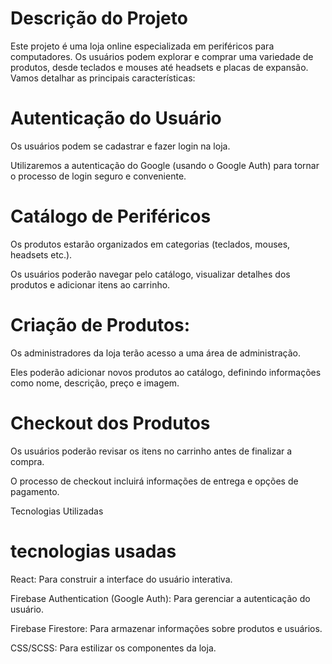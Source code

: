 <h1>Descrição do Projeto</h1>
<p>Este projeto é uma loja online especializada em periféricos para computadores. Os usuários podem explorar e comprar uma variedade de produtos, desde teclados e mouses até headsets e placas de expansão. Vamos detalhar as principais características:</p>

<h1>Autenticação do Usuário</h1>
<p>Os usuários podem se cadastrar e fazer login na loja.</p
<p>Utilizaremos a autenticação do Google (usando o Google Auth) para tornar o processo de login seguro e conveniente.</p>
<h1>Catálogo de Periféricos</h1>
<p>Os produtos estarão organizados em categorias (teclados, mouses, headsets etc.).</p>
<p>Os usuários poderão navegar pelo catálogo, visualizar detalhes dos produtos e adicionar itens ao carrinho.</p>
<h1>Criação de Produtos:</h1>
<p>Os administradores da loja terão acesso a uma área de administração.</p>
<p>Eles poderão adicionar novos produtos ao catálogo, definindo informações como nome, descrição, preço e imagem.</p>
<h1>Checkout dos Produtos</h1>
<p>Os usuários poderão revisar os itens no carrinho antes de finalizar a compra.</p>
<p>O processo de checkout incluirá informações de entrega e opções de pagamento.</p>
Tecnologias Utilizadas

<h1>tecnologias usadas</h1>
<p>React: Para construir a interface do usuário interativa.</p>
<p>Firebase Authentication (Google Auth): Para gerenciar a autenticação do usuário.</p>
<p>Firebase Firestore: Para armazenar informações sobre produtos e usuários.</p>
<p>CSS/SCSS: Para estilizar os componentes da loja.</p>
